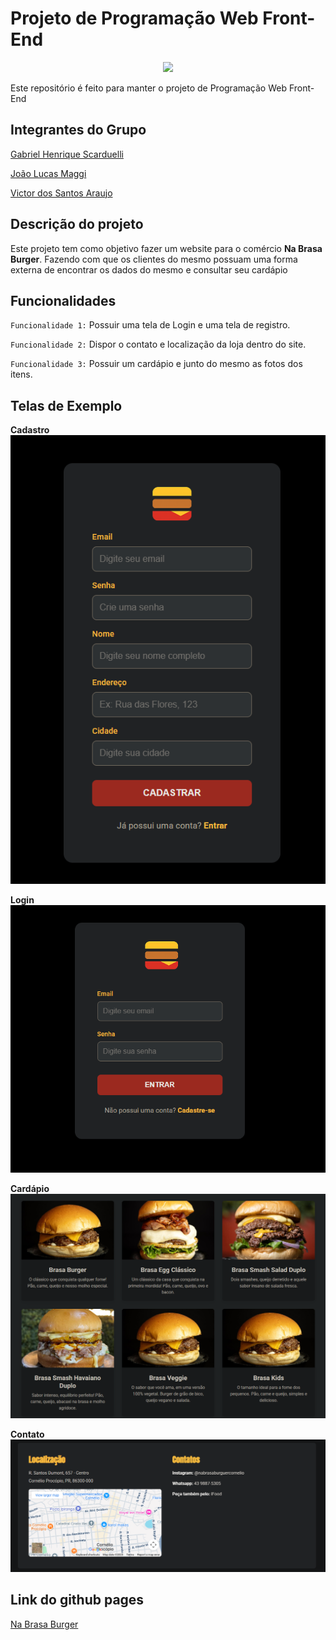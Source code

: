 # Projeto de Programação Web Front-End
<p align="center">
<img loading="lazy" src="http://img.shields.io/static/v1?label=STATUS&message=EM%20DESENVOLVIMENTO&color=GREEN&style=for-the-badge"/>
</p>
Este repositório é feito para manter o projeto de Programação Web Front-End

## Integrantes do Grupo
[Gabriel Henrique Scarduelli](https://github.com/BielScard)

[João Lucas Maggi](https://github.com/joaomaggi03)

[Victor dos Santos Araujo](https://github.com/VictorArxujo)

## Descrição do projeto
Este projeto tem como objetivo fazer um website para o comércio **Na Brasa Burger**.
Fazendo com que os clientes do mesmo possuam uma forma externa de encontrar os dados do mesmo e consultar seu cardápio 

## Funcionalidades
`Funcionalidade 1:` Possuir uma tela de Login e uma tela de registro.

`Funcionalidade 2:` Dispor o contato e localização da loja dentro do site.

`Funcionalidade 3:` Possuir um cardápio e junto do mesmo as fotos dos itens.

## Telas de Exemplo
**Cadastro**
![Tela cadastro](<curriculos/Curriculo Gabriel/figs/Cadastro.png>)

**Login**
![Tela login](<curriculos/Curriculo Gabriel/figs/Login.png>)

**Cardápio**
![Tela cardápio](<curriculos/Curriculo Gabriel/figs/Cardapio.png>)

**Contato**
![Tela contato](<curriculos/Curriculo Gabriel/figs/Contato.png>)

## Link do github pages
[Na Brasa Burger](https://victorarxujo.github.io/Projeto---Front)
